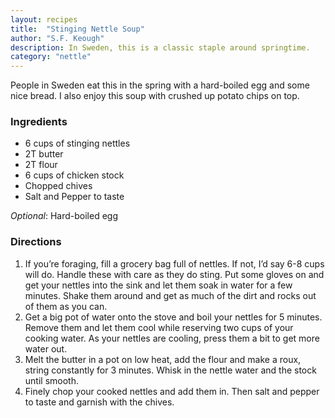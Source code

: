 ```yaml
---
layout: recipes
title:  "Stinging Nettle Soup"
author: "S.F. Keough"
description: In Sweden, this is a classic staple around springtime.  
category: "nettle"
---
```

People in Sweden eat this in the spring with a hard-boiled egg and some nice bread. I also enjoy this soup with crushed up potato chips on top.

### Ingredients
- 6 cups of stinging nettles
- 2T butter
- 2T flour
- 6 cups of chicken stock
- Chopped chives
- Salt and Pepper to taste

_Optional_: Hard-boiled egg

### Directions
1. If you’re foraging, fill a grocery bag full of nettles. If not, I’d say 6-8 cups will do. Handle these with care as they do sting. Put some gloves on and get your nettles into the sink and let them soak in water for a few minutes. Shake them around and get as much of the dirt and rocks out of them as you can. 
2. Get a big pot of water onto the stove and boil your nettles for 5 minutes. Remove them and let them cool while reserving two cups of your cooking water. As your nettles are cooling, press them a bit to get more water out.
3. Melt the butter in a pot on low heat, add the flour and make a roux, string constantly for 3 minutes. Whisk in the nettle water and the stock until smooth. 
4. Finely chop your cooked nettles and add them in. Then salt and pepper to taste and garnish with the chives. 

